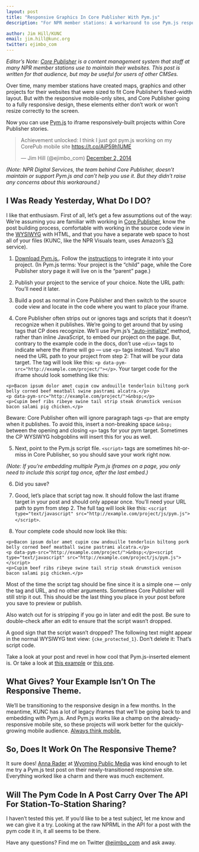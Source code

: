 ```yaml
---
layout: post
title: "Responsive Graphics In Core Publisher With Pym.js"
description: "For NPR member stations: A workaround to use Pym.js responsive iframes in Core Publisher posts."

author: Jim Hill/KUNC
email: jim.hill@kunc.org
twitter: ejimbo_com
---
```


_Editor&rsquo;s Note: [Core Publisher](http://digitalservices.npr.org/topic/core-publisher) is a content management system that staff at many NPR member stations use to maintain their websites. This post is written for that audience, but may be useful for users of other CMSes._

Over time, many member stations have created maps, graphics and other projects for their websites that were sized to fit Core Publisher&rsquo;s fixed-width layout.  But with the responsive mobile-only sites, and Core Publisher going to a fully responsive design, these elements either don&rsquo;t work or won&rsquo;t resize correctly to the screen.

Now you can use [Pym.js](http://blog.apps.npr.org/pym.js/) to iframe responsively-built projects  within Core Publisher stories.

<blockquote class="twitter-tweet" lang="en"><p>Achievement unlocked: I think I just got pym.js working on my CorePub mobile site <a href="https://t.co/AiP59h1UME">https://t.co/AiP59h1UME</a></p>&mdash; Jim Hill (@ejimbo_com) <a href="https://twitter.com/ejimbo_com/status/539891822190166022">December 2, 2014</a></blockquote>
<script async src="//platform.twitter.com/widgets.js" charset="utf-8"></script>


_(Note: NPR Digital Services, the team behind Core Publisher, doesn&rsquo;t maintain or support Pym.js and can&rsquo;t help you use it. But they didn&rsquo;t raise any concerns about this workaround.)_

## I Was Ready Yesterday, What Do I DO?

I like that enthusiasm. First of all, let&rsquo;s get a few assumptions out of the way: We&rsquo;re assuming you are familiar with working in [Core Publisher](http://digitalservices.npr.org/topic/core-publisher), know the post building process, comfortable with working in the source code view in the [WYSIWYG](http://www.webopedia.com/TERM/W/WYSIWYG.html) with HTML, and that you have a separate web space to host all of your files (KUNC, like the NPR Visuals team, uses Amazon&rsquo;s [S3](http://aws.amazon.com/s3/) service).

1) [Download Pym.js.](http://blog.apps.npr.org/pym.js/).  Follow the [instructions](http://blog.apps.npr.org/pym.js/#how) to integrate it into your project. (In Pym.js terms: Your project is the &ldquo;child&rdquo; page, while the Core Publisher story page it will live on is the &ldquo;parent&rdquo; page.)

2) Publish your project to the service of your choice. Note the URL path: You&rsquo;ll need it later.

3) Build a post as normal in Core Publisher and then switch to the source code view and locate in the code where you want to place your iframe.

4) Core Publisher often strips out or ignores tags and scripts that it doesn&rsquo;t recognize when it publishes. We&rsquo;re going to get around that by using tags that CP does recognize. We&rsquo;ll use Pym.js&rsquo;s [&ldquo;auto-initialize&rdquo;](http://blog.apps.npr.org/pym.js/#auto) method, rather than inline JavaScript, to embed our project on the page. But, contrary to the example code in the docs, don&rsquo;t use `<div>` tags to indicate where the iframe will go &mdash; use `<p>` tags instead. You&rsquo;ll also need the URL path to your project from step 2: That will be your data target. The tag will look like this: `<p data-pym-src="http://example.com/project/"></p>`.
Your target code for the iframe should look something like this:

```
<p>Bacon ipsum dolor amet cupim cow andouille tenderloin biltong pork belly corned beef meatball swine pastrami alcatra.</p>
<p data-pym-src="http://example.com/project/">&nbsp;</p>
<p>Cupim beef ribs ribeye swine tail strip steak drumstick venison bacon salami pig chicken.</p>
```

Beware: Core Publisher often will ignore paragraph tags `<p>` that are empty when it publishes. To avoid this, insert a non-breaking space `&nbsp;` between the opening and closing `<p>` tags for your pym target. Sometimes the CP WYSIWYG hobgoblins will insert this for you as well.

5) Next, point to the Pym.js script file. `<script>` tags are sometimes hit-or-miss in Core Publisher, so you should save your work right now.

_(Note: If you&rsquo;re embedding multiple Pym.js iframes on a page, you only need to include this script tag once, after the last embed.)_

6) Did you save?

7) Good, let&rsquo;s place that script tag now. It should follow the last iframe target in your post and should only appear once. You&rsquo;ll need your URL path to pym from step 2. The full tag will look like this: `<script type="text/javascript" src="http://example.com/project/js/pym.js"></script>`.

8) Your complete code should now look like this:

```
<p>Bacon ipsum dolor amet cupim cow andouille tenderloin biltong pork belly corned beef meatball swine pastrami alcatra.</p>
<p data-pym-src="http://example.com/project/">&nbsp;</p><script type="text/javascript" src="http://example.com/project/js/pym.js"></script>
<p>Cupim beef ribs ribeye swine tail strip steak drumstick venison bacon salami pig chicken.</p>
```

Most of the time the script tag should be fine since it is a simple one &mdash; only the tag and URL, and no other arguments. Sometimes Core Publisher will still strip it out. This should be the last thing you place in your post before you save to preview or publish.

Also watch out for is stripping if you go in later and edit the post. Be sure to double-check after an edit to ensure that the script wasn&rsquo;t dropped.

A good sign that the script wasn&rsquo;t dropped? The following text might appear in the normal WYSIWYG text view: `{cke_protected_1}`. Don&rsquo;t delete it: That&rsquo;s script code.

Take a look at your post and revel in how cool that Pym.js-inserted element is. Or take a look at [this example](http://www.kunc.org/post/real-life-or-lego-life-hit-bricks-plastic-cu-boulder) or [this one](http://www.kunc.org/post/watch-greeley-get-surrounded-15000-oil-wells-13-years).

## What Gives? Your Example Isn&rsquo;t On The Responsive Theme.

We&rsquo;ll be transitioning to the responsive design in a few months. In the meantime, KUNC has a lot of legacy iframes that we&rsquo;ll be going back to and embedding with Pym.js. And Pym.js works like a champ on the already-responsive mobile site, so these projects will work better for the quickly-growing mobile audience. [Always think mobile.](https://twitter.com/ejimbo_com/status/532215188028530688)

## So, Does It Work On The Responsive Theme?

It sure does! [Anna Rader](https://twitter.com/anna_rader) at [Wyoming Public Media](http://wyomingpublicmedia.org) was kind enough to let me try a Pym.js test post on their newly-transitioned responsive site. Everything worked like a charm and there was much excitement.

## Will The Pym Code In A Post Carry Over The API For Station-To-Station Sharing?

I haven&rsquo;t tested this yet. If you&rsquo;d like to be a test subject, let me know and we can give it a try. Looking at the raw NPRML in the API for a post with the pym code it in, it all seems to be there.

Have any questions? Find me on Twitter <a href="http://twitter.com/ejimbo_com">@ejimbo_com</a> and ask away.